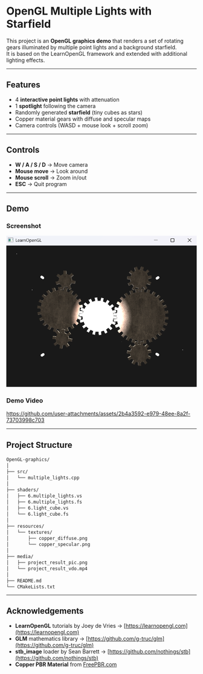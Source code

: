 # OpenGL Multiple Lights with Starfield

This project is an **OpenGL graphics demo** that renders a set of rotating gears illuminated by multiple point lights and a background starfield.  
It is based on the LearnOpenGL framework and extended with additional lighting effects.

---

## Features
- 4 **interactive point lights** with attenuation
- 1 **spotlight** following the camera
- Randomly generated **starfield** (tiny cubes as stars)
- Copper material gears with diffuse and specular maps
- Camera controls (WASD + mouse look + scroll zoom)

---

## Controls
- **W / A / S / D** → Move camera  
- **Mouse move** → Look around  
- **Mouse scroll** → Zoom in/out  
- **ESC** → Quit program  

---

## Demo

### Screenshot
![Screenshot](media/project_result_pic.png)

### Demo Video
https://github.com/user-attachments/assets/2b4a3592-e979-48ee-8a2f-73703998c703

---

## Project Structure
```
OpenGL-graphics/
│
├── src/
│   └── multiple_lights.cpp
│
├── shaders/
│   ├── 6.multiple_lights.vs
│   ├── 6.multiple_lights.fs
│   ├── 6.light_cube.vs
│   └── 6.light_cube.fs
│
├── resources/
│   └── textures/
│       ├── copper_diffuse.png
│       └── copper_specular.png
│
├── media/
│   ├── project_result_pic.png
│   └── project_result_vdo.mp4
│
├── README.md
└── CMakeLists.txt 
```

---

## Acknowledgements
- **LearnOpenGL** tutorials by Joey de Vries → [https://learnopengl.com](https://learnopengl.com)  
- **GLM** mathematics library → [https://github.com/g-truc/glm](https://github.com/g-truc/glm)  
- **stb_image** loader by Sean Barrett → [https://github.com/nothings/stb](https://github.com/nothings/stb)  
- **Copper PBR Material** from [FreePBR.com](https://freepbr.com/product/oxidized-copper-pbr-material/)
